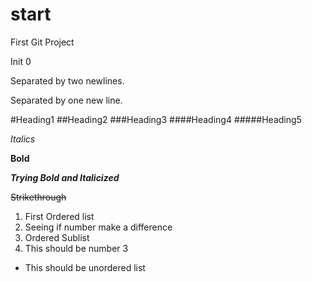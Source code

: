 # start
First Git Project

Init 0


Separated by two newlines.

Separated by one new line.

#Heading1
##Heading2
###Heading3
####Heading4
#####Heading5


*Italics*

**Bold**

***Trying Bold and Italicized***

~~Strikethrough~~

1. First Ordered list
3. Seeing if number make a difference
  1. Ordered Sublist
5. This should be number 3
  * This should be unordered list


